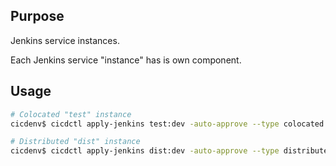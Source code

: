 ## Purpose
Jenkins service instances.

Each Jenkins service "instance" has is own component.

## Usage
```bash
# Colocated "test" instance
cicdenv$ cicdctl apply-jenkins test:dev -auto-approve --type colocated   instance_type:m5dn.m5dn.4xlarge executors:12

# Distributed "dist" instance
cicdenv$ cicdctl apply-jenkins dist:dev -auto-approve --type distributed server_instance_type:m5dn.4xlarge agent_instance_type:z1d.2xlarge executors:8 
```
